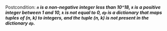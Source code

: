 Postcondition: ***`n` is a non-negative integer less than 10^18, `k` is a positive integer between 1 and 10, `k` is not equal to 0, `dp` is a dictionary that maps tuples of (n, k) to integers, and the tuple (n, k) is not present in the dictionary `dp`.***
